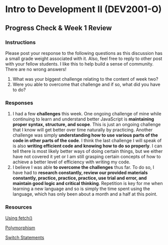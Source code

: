 # Intro to Development II (DEV2001-O)

## Progress Check & Week 1 Review

### Instructions

Please post your response to the following questions as this discussion has a small grade weight associated with it. Also, feel free to reply to other post with your fellow students. I like this to help build a sense of community. There are no wrong answers!

1. What was your biggest challenge relating to the content of week two?
2. Were you able to overcome that challenge and if so, what did you have to do?

### Responses

1. I had a few **challenges** this week. One ongoing challenge of mine while continuing to learn and understand better JavaScript is **maintaining proper syntax, structure, and scope**. This is just an ongoing challenge that I know will get better over time naturally by practicing. Another challenge was simply **understanding how to use various parts of the code in other parts of the code**. I think the last challenge I will speak of is also **writing efficient code and knowing how to do so properly**. I can tell there is most likely better ways of doing certain things, but we either have not covered it yet or I am still grasping certain concepts of how to achieve a better level of efficiency with writing my code.
2. I believe I was able **to overcome the challenges** thus far. To do so, I have had to **research constantly, review our provided materials constantly, practice, practice, practice, use trial and error, and maintain good logic and critical thinking**. Repetition is key for me when learning a new language and so is simply the time spent using the language, which has only been about a month and a half at this point.

### Resources

[Using fetch()](https://developer.mozilla.org/en-US/docs/Web/API/Fetch_API/Using_Fetch)

[Polymorphism](https://en.wikipedia.org/wiki/Polymorphism_(computer_science))

[Switch Statements](https://developer.mozilla.org/en-US/docs/Web/JavaScript/Reference/Statements/switch)